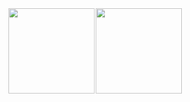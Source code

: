 <a href="https://github.com/matsukennn">
  <img align="left" height="170px" src="https://github-readme-stats.vercel.app/api?username=KengoMatsuo0529&count_private=true&show_icons=true&theme=tokyonight" />
</a>
<a href="https://github.com/matsukennn">
  <img align="left" height="170px" src="https://github-readme-stats.vercel.app/api/top-langs/?username=KengoMatsuo0529&layout=compact&theme=tokyonight" />
</a>

